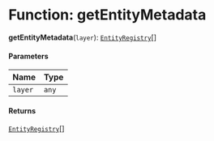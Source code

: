 # Function: getEntityMetadata

**getEntityMetadata**(`layer`): [`EntityRegistry`](/auto-docs/editor/interfaces/EntityRegistry.md)\[]

#### Parameters

| Name | Type |
| :------ | :------ |
| `layer` | `any` |

#### Returns

[`EntityRegistry`](/auto-docs/editor/interfaces/EntityRegistry.md)\[]
